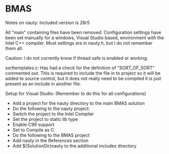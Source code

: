 # BMAS

Notes on nauty:
Included version is 26r5

All "main" containing files have been removed.
Configuration settings have been set manually for a windows, Visual Studio based, environment with the Intel C++ compiler. Most settings are in nauty.h, but I do not remember them all.

Caution: I do not currently know if thread safe is enabled or working.

sorttemplates.c: Has had a check for the definition of "SORT_OF_SORT" commented out. This is required to include the file in to project so it will be added to source control, but it does not really need to be compiled it is just present as an include in another file.

Setup for Visual Studio: (Remember to do this for all configurations)
 - Add a project for the nauty directory to the main BMAS solution
 - Do the following to the nauty project:
  - Switch the project to the Intel Compiler
  - Set the project to static lib type
  - Enable C99 support
  - Set to Compile as C
 - Do the following to the BMAS project
  - Add nauty in the References section
  - Add $(SolutionDir)nauty to the additional includes directory 